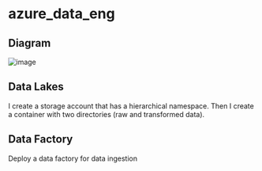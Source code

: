 # azure_data_eng

## Diagram 
![image](https://github.com/antoniskef/azure_data_eng/assets/93796754/0c08a252-5dec-4fea-83df-94a280a43b9f)

## Data Lakes
I create a storage account that has a hierarchical namespace. Then I create a container with two directories (raw and transformed data).

## Data Factory 
Deploy a data factory for data ingestion 


